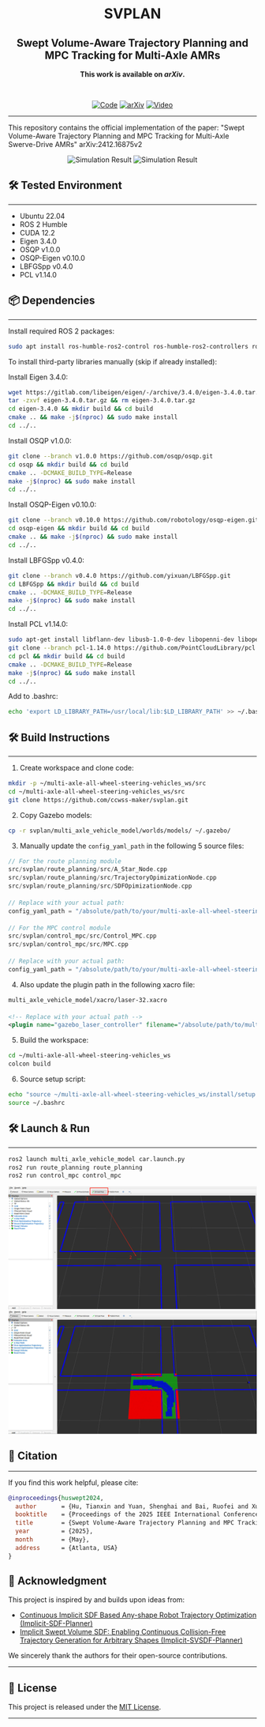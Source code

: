 <div align="center">
  <h1>SVPLAN</h1>
  <h2>Swept Volume-Aware Trajectory Planning and MPC Tracking for Multi-Axle AMRs</h2>
  <p><strong>This work is available on <i>arXiv</i>.</strong></p>
  <br>

  [![Code](https://img.shields.io/badge/Code-GitHub-blue?logo=github)](https://github.com/ccwss-maker/svplan)
  [![arXiv](https://img.shields.io/badge/arXiv-2412.16875-b31b1b.svg)](https://arxiv.org/abs/2412.16875)
  [![Video](https://img.shields.io/badge/Video-YouTube-red?logo=youtube)](https://youtu.be/LU1L7FAnooU)
</div>

---
This repository contains the official implementation of the paper:
"Swept Volume-Aware Trajectory Planning and MPC Tracking for Multi-Axle Swerve-Drive AMRs"
arXiv:2412.16875v2
<p align="center">
  <img src="images/1.gif" alt="Simulation Result">
  <img src="images/2.gif" alt="Simulation Result">
</p>

## 🛠 Tested Environment
------------------

- Ubuntu 22.04
- ROS 2 Humble
- CUDA 12.2
- Eigen 3.4.0
- OSQP v1.0.0
- OSQP-Eigen v0.10.0
- LBFGSpp v0.4.0
- PCL v1.14.0

## 📦 Dependencies
------------

Install required ROS 2 packages:

```bash
sudo apt install ros-humble-ros2-control ros-humble-ros2-controllers ros-humble-controller-manager ros-humble-xacro ros-humble-gazebo-ros-pkgs ros-humble-gazebo-ros2-control wget
```

To install third-party libraries manually (skip if already installed):

Install Eigen 3.4.0:
```bash
wget https://gitlab.com/libeigen/eigen/-/archive/3.4.0/eigen-3.4.0.tar.gz
tar -zxvf eigen-3.4.0.tar.gz && rm eigen-3.4.0.tar.gz
cd eigen-3.4.0 && mkdir build && cd build
cmake .. && make -j$(nproc) && sudo make install
cd ../..
```

Install OSQP v1.0.0:
```bash
git clone --branch v1.0.0 https://github.com/osqp/osqp.git
cd osqp && mkdir build && cd build
cmake .. -DCMAKE_BUILD_TYPE=Release
make -j$(nproc) && sudo make install
cd ../..
```

Install OSQP-Eigen v0.10.0:
```bash
git clone --branch v0.10.0 https://github.com/robotology/osqp-eigen.git
cd osqp-eigen && mkdir build && cd build
cmake .. && make -j$(nproc) && sudo make install
cd ../..
```

Install LBFGSpp v0.4.0:
```bash
git clone --branch v0.4.0 https://github.com/yixuan/LBFGSpp.git
cd LBFGSpp && mkdir build && cd build
cmake .. -DCMAKE_BUILD_TYPE=Release
make -j$(nproc) && sudo make install
cd ../..
```

Install PCL v1.14.0:
```bash
sudo apt-get install libflann-dev libusb-1.0-0-dev libopenni-dev libopenni2-dev libboost-all-dev libeigen3-dev clang-format libqhull-dev libpcap-dev freeglut3-dev libpng-dev libglew-dev
git clone --branch pcl-1.14.0 https://github.com/PointCloudLibrary/pcl.git
cd pcl && mkdir build && cd build
cmake .. -DCMAKE_BUILD_TYPE=Release
make -j$(nproc) && sudo make install
cd ../..
```

Add to .bashrc:
```bash
echo 'export LD_LIBRARY_PATH=/usr/local/lib:$LD_LIBRARY_PATH' >> ~/.bashrc
```

## 🛠 Build Instructions
------------------

1. Create workspace and clone code:
```bash
mkdir -p ~/multi-axle-all-wheel-steering-vehicles_ws/src
cd ~/multi-axle-all-wheel-steering-vehicles_ws/src
git clone https://github.com/ccwss-maker/svplan.git
```

2. Copy Gazebo models:
```bash
cp -r svplan/multi_axle_vehicle_model/worlds/models/ ~/.gazebo/
```

3. Manually update the `config_yaml_path` in the following 5 source files:

```cpp
// For the route planning module
src/svplan/route_planning/src/A_Star_Node.cpp
src/svplan/route_planning/src/TrajectoryOpimizationNode.cpp
src/svplan/route_planning/src/SDFOpimizationNode.cpp

// Replace with your actual path:
config_yaml_path = "/absolute/path/to/your/multi-axle-all-wheel-steering-vehicles_ws/src/route_planning/config/route_planning_config.yaml";

// For the MPC control module
src/svplan/control_mpc/src/Control_MPC.cpp
src/svplan/control_mpc/src/MPC.cpp

// Replace with your actual path:
config_yaml_path = "/absolute/path/to/your/multi-axle-all-wheel-steering-vehicles_ws/src/control_mpc/config/size.yaml";
```

4. Also update the plugin path in the following xacro file:

```xml
multi_axle_vehicle_model/xacro/laser-32.xacro

<!-- Replace with your actual path -->
<plugin name="gazebo_laser_controller" filename="/absolute/path/to/multi-axle-all-wheel-steering-vehicles_ws/install/gazebo_ros_velodyne_changed/lib/libgazebo_ros_velodyne_changed.so"/>
```

5. Build the workspace:
```bash
cd ~/multi-axle-all-wheel-steering-vehicles_ws
colcon build
```

6. Source setup script:
```bash
echo "source ~/multi-axle-all-wheel-steering-vehicles_ws/install/setup.bash" >> ~/.bashrc
source ~/.bashrc
```

## 🛠 Launch & Run
------------

```bash
ros2 launch multi_axle_vehicle_model car.launch.py
ros2 run route_planning route_planning
ros2 run control_mpc control_mpc
```
![Simulation Result](images/1.jpg)
![Simulation Result](images/2.jpg)


## 📄 Citation
--------

If you find this work helpful, please cite:
```bibtex
@inproceedings{huswept2024,
  author       = {Hu, Tianxin and Yuan, Shenghai and Bai, Ruofei and Xu, Xinghang},
  booktitle    = {Proceedings of the 2025 IEEE International Conference on Robotics and Automation (ICRA)},
  title        = {Swept Volume-Aware Trajectory Planning and MPC Tracking for Multi-Axle Swerve-Drive AMRs},
  year         = {2025},
  month        = {May},
  address      = {Atlanta, USA}
}
```

## 🤝 Acknowledgment
This project is inspired by and builds upon ideas from:
- [Continuous Implicit SDF Based Any-shape Robot Trajectory Optimization (Implicit-SDF-Planner)](https://github.com/ZJU-FAST-Lab/Implicit-SDF-Planner)
- [Implicit Swept Volume SDF: Enabling Continuous Collision-Free Trajectory Generation for Arbitrary Shapes (Implicit-SVSDF-Planner)](https://github.com/ZJU-FAST-Lab/Implicit-SVSDF-Planner)

We sincerely thank the authors for their open-source contributions.

---

## 📜 License
This project is released under the [MIT License](LICENSE).

---

